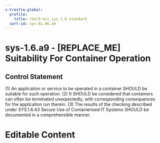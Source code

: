```yaml
---
x-trestle-global:
  profile:
    title: rhel9-bsi_sys_1_6-standard
  sort-id: sys-01.06.a9
---
```


# sys-1.6.a9 - \[REPLACE_ME\] Suitability For Container Operation

## Control Statement

(1) An application or service to be operated in a container SHOULD be suitable for such operation. (2) It SHOULD be considered that containers can often be terminated unexpectedly, with corresponding consequences for the application run therein. (3) The results of the checking described under SYS.1.6.A3 Secure Use of Containerised IT Systems SHOULD be documented in a comprehensible manner.

# Editable Content

<!-- Make additions and edits below -->
<!-- The above represents the contents of the control as received by the profile, prior to additions. -->
<!-- If the profile makes additions to the control, they will appear below. -->
<!-- The above markdown may not be edited but you may edit the content below, and/or introduce new additions to be made by the profile. -->
<!-- If there is a yaml header at the top, parameter values may be edited. Use --set-parameters to incorporate the changes during assembly. -->
<!-- The content here will then replace what is in the profile for this control, after running profile-assemble. -->
<!-- The current profile has no added parts for this control, but you may add new ones here. -->
<!-- Each addition must have a heading either of the form ## Control my_addition_name -->
<!-- or ## Part a. (where the a. refers to one of the control statement labels.) -->
<!-- "## Control" parts are new parts added after the statement part. -->
<!-- "## Part" parts are new parts added into the top-level statement part with that label. -->
<!-- Subparts may be added with nested hash levels of the form ### My Subpart Name -->
<!-- underneath the parent ## Control or ## Part being added -->
<!-- See https://oscal-compass.github.io/compliance-trestle/tutorials/ssp_profile_catalog_authoring/ssp_profile_catalog_authoring for guidance. -->
